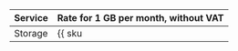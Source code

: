 Service | Rate for 1 GB per month, without VAT
--- | ---
Storage | {{ sku|RUB|cr.bucket.used_space.standard|month|int|string }}